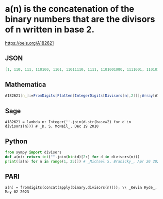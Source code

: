 # a\(n\) is the concatenation of the binary numbers that are the divisors of n written in base 2\.
https://oeis.org/A182621
## JSON
```JSON
[1, 110, 111, 110100, 1101, 11011110, 1111, 1101001000, 1111001, 1101011010, 11011, 110111001101100, 11101, 1101111110, 1111011111, 110100100010000, 110001, 11011110100110010, 110011, 110100101101010100, 11111110101, 110101110110, 110111, 110111001101000110011000]
```
## Mathematica
```Mathematica
A182621[n_]:=FromDigits[Flatten[IntegerDigits[Divisors[n],2]]];Array[A182621,50] (* _Paolo Xausa_, Aug 31 2023 *)
```
## Sage
```Sage
A182621 = lambda n: Integer(''.join(d.str(base=2) for d in divisors(n))) # _D. S. McNeil_, Dec 19 2010
```
## Python
```Python
from sympy import divisors
def a(n): return int("".join(bin(d)[2:] for d in divisors(n)))
print([a(n) for n in range(1, 25)]) # _Michael S. Branicky_, Apr 20 2022
```
## PARI
```PARI
a(n) = fromdigits(concat(apply(binary,divisors(n)))); \\ _Kevin Ryde_, May 02 2023
```
